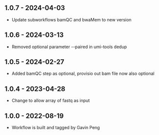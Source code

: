## 1.0.7 - 2024-04-03
- Update subworkflows bamQC and bwaMem to new version

## 1.0.6 - 2024-03-13
- Removed optional parameter --paired in umi-tools dedup

## 1.0.5 - 2024-02-27
- Added bamQC step as optional, provisio  out bam file now also optional

## 1.0.4 - 2023-04-28
- Change to allow array of fastq as input

## 1.0.0 - 2022-08-19
- Workflow is built and tagged by Gavin Peng

